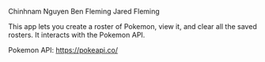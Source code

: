 Chinhnam Nguyen
Ben Fleming
Jared Fleming

This app lets you create a roster of Pokemon, view it, and clear all the saved rosters. It interacts with the Pokemon API.

Pokemon API: 
https://pokeapi.co/

